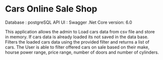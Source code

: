 # Cars Online Sale Shop
Database : postgreSQL
API UI : Swagger 
.Net Core version: 6.0 

This application allows the admin to Load cars data from csv file and store in memory. If cars data is already loaded its not saved in the data base.
Filters the loaded cars data using the provided filter and returns a list of cars. 
The User is able to filter offered cars on sale based on their make, hourse power range, price range, number of doors and number of cylinders.
